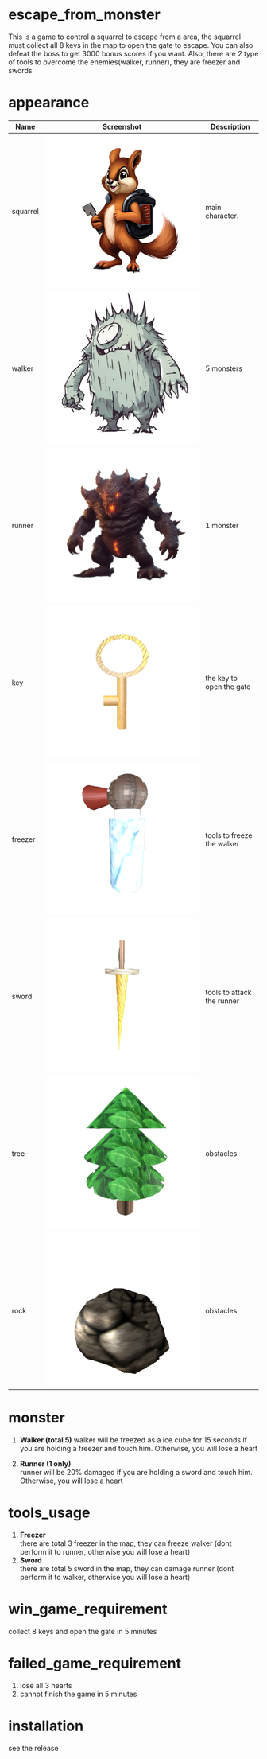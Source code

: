 # escape_from_monster
This is a game to control a squarrel to escape from a area,
the squarrel must collect all 8 keys in the map to open the
gate to escape. You can also defeat the boss to get 3000
bonus scores if you want. Also, there are 2 type of tools
to overcome the enemies(walker, runner), they are 
freezer and swords

# appearance

| Name               | Screenshot                                  | Description                      |
|--------------------|---------------------------------------------|----------------------------------|
| squarrel           | ![Timer UI](readme_img/squarrel.png)        | main character.                  |
| walker             | ![Settings Panel](readme_img/walker.png)    | 5 monsters                       |
| runner             | ![Statistics View](readme_img/runner.png)   | 1 monster                        |  
| key                | ![Statistics View](readme_img/key.png)      | the key to open the gate         | 
| freezer            | ![Statistics View](readme_img/freezer.png)  | tools to freeze the walker       | 
| sword              | ![Statistics View](readme_img/sword.png)    | tools to attack the runner       | 
| tree               | ![Statistics View](readme_img/tree.png)     | obstacles                        | 
| rock               | ![Statistics View](readme_img/rock.png)     | obstacles                        | 

# monster
1. **Walker (total 5)** 
    walker will be freezed as a ice cube for 15 seconds if you are 
    holding a freezer and touch him. Otherwise, you will lose a heart 

2. **Runner (1 only)**  
    runner will be 20% damaged if you are holding a sword and touch him.
    Otherwise, you will lose a heart 

# tools_usage
1. **Freezer**  
    there are total 3 freezer in the map, they can freeze walker
    (dont perform it to runner, otherwise you will lose a heart)
2. **Sword**  
    there are total 5 sword in the map, they can damage runner
    (dont perform it to walker, otherwise you will lose a heart)


# win_game_requirement
collect 8 keys and open the gate in 5 minutes

# failed_game_requirement
1. lose all 3 hearts
2. cannot finish the game in 5 minutes

# installation
see the release
